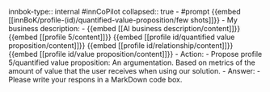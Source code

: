 innbok-type:: internal
#innCoPilot
collapsed:: true
	- #prompt {{embed [[innBoK/profile-(id)/quantified-value-proposition/few shots]]}}
		- My business description:
		- {{embed [[AI business description/content]]}} {{embed [[profile 5/content]]}} {{embed [[profile id/quantified value proposition/content]]}} {{embed [[profile id/relationship/content]]}} {{embed [[profile id/value proposition/content]]}}
		- Action:
		- Propose profile 5/quantified value proposition: An argumentation. Based on metrics of the amount of value that the user receives when using our solution.
		- Answer:
		- Please write your respons in a MarkDown code box.




